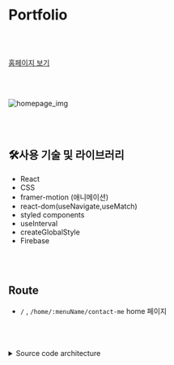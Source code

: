 # Portfolio

<br/>
<br/>

<a href="https://taehyeon-my-homepage.web.app/" target="_blank">홈페이지 보기 </a>



<br/>
<br/>

![homepage_img](https://github.com/taehyeon0412/my_homepage/assets/71374539/4db2b2ac-62f4-41c8-b548-1ed1b3d52a4a)

<br/>
<br/>

## **🛠사용 기술 및 라이브러리**

- React
- CSS
- framer-motion (애니메이션)
- react-dom(useNavigate,useMatch)
- styled components
- useInterval
- createGlobalStyle
- Firebase

<br/>
<br/>



## Route

- `/` , `/home/:menuName/contact-me` home 페이지

<br/>
<br/>
<br/>

<details>
  <summary>Source code architecture</summary>

  ```bash
├─public
│  │  favicon.ico
│  │  index.html
│  │  logo192.png
│  │  logo512.png
│  │  manifest.json
│  │  robots.txt
│  │
│  └─assets
│          portfolio1.webp
│          portfolio2.webp
│          portfolio3.webp
│          portfolio4.webp
│          portfolio5.webp
│
└─src
    │  App.js
    │  index.js
    │
    ├─assets
    │      blog.svg
    │      contact_github.svg
    │      contact_img.webp
    │      css_icon.svg
    │      email.svg
    │      github.svg
    │      html_icon.svg
    │      javascript_icon.svg
    │      link.svg
    │      nextjs_icon.svg
    │      react_icon.svg
    │      rocket.svg
    │      shooting_star.svg
    │      typescript_icon.svg
    │
    ├─components
    │      ContactModal.js
    │      IntroBody.js
    │      Navigation.js
    │      PortfolioItem.js
    │      ProjectBody.js
    │      ProjectModal.js
    │      SVGComponent.js
    │      TopButton.js
    │
    ├─css
    │      App.css
    │
    ├─Pages
    │      Home.js
    │
    └─util
            portfolioList.js
            skillList.js
            useWindow.js
```
</details>



